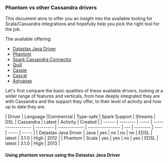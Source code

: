 ### Phantom vs other Cassandra drivers


This document aims to offer you an insight into the available tooling
for Scala/Cassandra integrations and hopefully help you pick the right
tool for the job.

The available offering:

- [Datastax Java Driver](https://github.com/datastax/java-driver)
- [Phantom](https://github.com/outworkers/phantom)
- [Spark Cassandra Connector](https://github.com/datastax/spark-cassandra-connector)
- [Quill](https://github.com/getquill/quill)
- [Cassie](https://github.com/twitter/cassie)
- [Cascal](https://github.com/shorrockin/cascal)
- [Astyanax](https://github.com/Netflix/astyanax)

Let's first compare the basic qualities of these available drivers, looking
at a wider range of features and verticals, from how deeply integrated they
are with Cassandra and the support they offer, to their level of activity
and how up to date they are.


| Driver | Language |Commercial | Type-safe | Spark Support | Streams | DSL | Cassandra | Latest | Activity | Created |
| ------ | -------- | ----- | ------------------ | --------- | ------------- | ---------------- | --- | -------- | ---- | ----- | ----- |
| Datastax Java Driver | Java | yes | no | no | no | EDSL | latest | 3.1.0 | High | 2012 |
| Phantom | Scala | yes | yes | no | yes | EDSL | latest | 3.1.0 | High | 2013 |


#### Using phantom versus using the Datastax Java Driver


